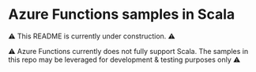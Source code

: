 # Azure Functions samples in Scala


⚠ This README is currently under construction. ⚠

⚠ Azure Functions currently does not fully support Scala. The samples in this repo may be leveraged for development & testing purposes only ⚠
